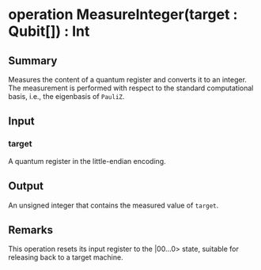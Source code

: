# operation MeasureInteger(target : Qubit[]) : Int

## Summary
Measures the content of a quantum register and converts
it to an integer. The measurement is performed with respect
to the standard computational basis, i.e., the eigenbasis of `PauliZ`.

## Input
### target
A quantum register in the little-endian encoding.

## Output
An unsigned integer that contains the measured value of `target`.

## Remarks
This operation resets its input register to the |00...0> state,
suitable for releasing back to a target machine.
